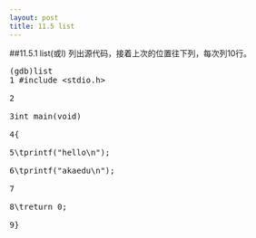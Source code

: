 ```yaml
---
layout: post
title: 11.5 list
---
```

##11.5.1 list(或l)
列出源代码，接着上次的位置往下列，每次列10行。
<pre class='terminal bootcamp'>
<span class='codeline'>(gdb)list</span>
<span class='bash-output'>1	#include &ltstdio.h&gt<br>
2<br>
3int main(void)<br>
4{<br>
5\tprintf("hello\n");<br>
6\tprintf("akaedu\n");<br>
7<br>	
8\treturn 0;<br>
9}<br>
</span>
</pre>
